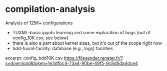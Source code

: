 # compilation-analysis

Analysis of 125K+ configurations 

 * TUXML-basic.ipynb: learning and some exploration of bugs (out of config_10K.csv, see below)
  * there is also a part about kernel sizes, but it's out of the scope right now
 * bdd-tuxml-facility: database (e.g., logs) facilities 

excerpt: config_bdd10K.csv 
https://filesender.renater.fr/?s=download&token=1e3dfbc4-73a4-90be-49f5-9c8d6da4dce4 
